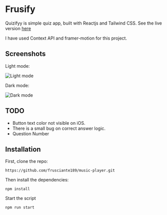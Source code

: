 # Frusify

Quizifyy is simple quiz app, built with Reactjs and Tailwind CSS. See the live version [here](https://quizifyy.vercel.app/)

I have used Context API and framer-motion for this project.

## Screenshots

Light mode: 

![Light mode](https://i.ibb.co/6R1S5fW/screencapture-quizifyy-vercel-app-2021-12-26-09-56-48.png)

Dark mode: 

![Dark mode](https://i.ibb.co/8xYJ0w7/screencapture-quizifyy-vercel-app-2021-12-26-09-56-37.png)


## TODO

- Button text color not visible on iOS.
- There is a small bug on correct answer logic. 
- Question Number


## Installation

First, clone the repo:

```
https://github.com/frusciante189/music-player.git
```
Then install the dependencies:

```
npm install
```

Start the script

```
npm run start
```

